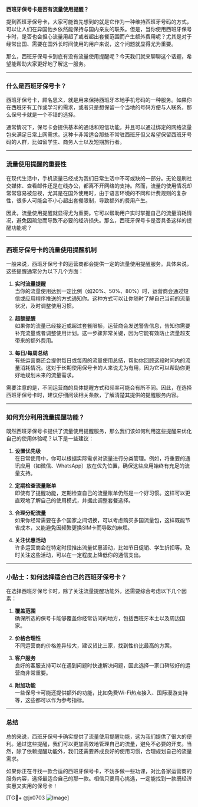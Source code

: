 **西班牙保号卡是否有流量使用提醒？**

提到西班牙保号卡，大家可能首先想到的就是它作为一种维持西班牙号码的方式，可以让人们在异国他乡依然能保持与国内亲友的联系。但是，当你使用西班牙保号卡时，是否也会担心流量用超了或者超出套餐范围而产生额外费用呢？尤其是对于经常出国、需要在国外长时间使用的用户来说，这个问题就显得尤为重要。

那么，西班牙保号卡到底有没有流量使用提醒呢？今天我们就来聊聊这个话题，希望能帮助大家更好地了解这一服务。

---

### **什么是西班牙保号卡？**

西班牙保号卡，顾名思义，就是用来保持西班牙本地手机号码的一种服务。如果你在西班牙有工作或学习的需求，或者只是想保留一个当地的号码方便与人联系，那么保号卡就是一个不错的选择。

通常情况下，保号卡会提供基本的通话和短信功能，并且可以通过绑定的网络流量包来满足日常上网需求。这种卡非常适合那些不常驻西班牙但又希望保留西班牙号码的人群，比如留学生、商务人士以及短期旅行者。

---

### **流量使用提醒的重要性**

在现代生活中，手机流量已经成为我们日常生活中不可或缺的一部分。无论是刷社交媒体、查看邮件还是在线办公，都离不开网络的支持。然而，流量的使用情况却常常容易被忽视，尤其是在国外使用时，由于语言环境的不同和计费规则的复杂性，很多人可能会不小心超出套餐限制，导致额外的费用产生。

因此，流量使用提醒就显得尤为重要。它可以帮助用户实时掌握自己的流量消耗情况，避免因疏忽而导致不必要的经济损失。那么，西班牙保号卡是否具备这样的提醒功能呢？

---

### **西班牙保号卡的流量使用提醒机制**

一般来说，西班牙保号卡的运营商都会提供一定的流量使用提醒服务。具体来说，这些提醒通常分为以下几个方面：

1. **实时流量提醒**  
   当你的流量使用达到一定比例（如20%、50%、80%）时，运营商会通过短信或应用程序推送的方式通知你。这种方式可以让你随时了解自己当前的流量状况，及时调整使用习惯。

2. **超额提醒**  
   如果你的流量已经接近或超过套餐限额，运营商会发送警告信息，告知你需要补充流量或者调整使用计划。这一步骤非常关键，因为它能有效防止流量超支带来的额外费用。

3. **每日/每周总结**  
   有些运营商还会提供每日或每周的流量使用总结，帮助你回顾这段时间内的流量消耗情况。这对于长期使用保号卡的人来说尤为有用，因为它可以帮助你更好地规划未来的流量需求。

需要注意的是，不同运营商的具体提醒方式和频率可能会有所不同。因此，在选择西班牙保号卡时，建议仔细阅读相关条款，了解清楚其提供的提醒服务内容。

---

### **如何充分利用流量提醒功能？**

既然西班牙保号卡提供了流量使用提醒服务，那么我们该如何利用这些提醒来优化自己的使用体验呢？以下是一些建议：

1. **设置优先级**  
   在日常使用中，你可以根据实际需求对流量进行分类管理。例如，将重要的通讯应用（如微信、WhatsApp）放在优先位置，确保这些应用始终有充足的流量支持。

2. **定期检查流量账单**  
   即使有了提醒功能，定期检查自己的流量账单仍然是一个好习惯。这样可以更直观地了解自己的使用模式，并据此调整套餐选择。

3. **合理分配流量**  
   如果你经常需要在多个国家之间切换，可以考虑购买多国流量包，这样既能节省成本，又能避免因频繁更换SIM卡而导致的麻烦。

4. **关注优惠活动**  
   许多运营商会在特定时段推出流量优惠活动，比如节日促销、学生折扣等。及时关注这些活动，可以在一定程度上降低你的通信支出。

---

### **小贴士：如何选择适合自己的西班牙保号卡？**

在选择西班牙保号卡时，除了关注流量提醒功能外，还需要综合考虑以下几个因素：

1. **覆盖范围**  
   确保所选的保号卡能够覆盖你经常访问的地方，包括西班牙本土以及周边国家。

2. **价格合理性**  
   不同运营商的价格差异较大，建议货比三家，找到性价比最高的方案。

3. **客户服务**  
   良好的客服支持可以在遇到问题时快速解决问题，因此选择一家口碑较好的运营商非常重要。

4. **附加功能**  
   一些保号卡可能还提供额外的功能，比如免费Wi-Fi热点接入、国际漫游支持等，这些都可以作为参考指标。

---

### **总结**

总的来说，西班牙保号卡确实提供了流量使用提醒功能，这为我们提供了很大的便利。通过这些提醒，我们可以更加高效地管理自己的流量，避免不必要的开支。当然，除了依赖提醒功能外，我们还需要养成良好的使用习惯，合理规划自己的流量需求。

如果你正在寻找一款合适的西班牙保号卡，不妨多做一些功课，对比各家运营商的服务内容，选择最适合自己的那一款。相信只要用心挑选，一定能找到一款既经济实惠又实用的保号卡！

[TG💪+ @jx0703 ![Image](https://github.com/user-attachments/assets/dbca1d08-cadb-493c-b0ec-ad6f7a83f270)]